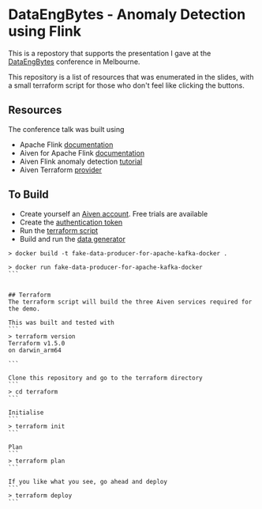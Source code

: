 # DataEngBytes - Anomaly Detection using Flink

This is a repostory that supports the presentation I gave at the [DataEngBytes](https://dataengconf.com.au/session/499225?apiUrl=https://sessionize.com/api/v2/2gv8oeqy/view/All) conference in Melbourne.

This repository is a list of resources that was enumerated in the slides, with a small terraform script for those who don't feel like clicking the buttons. 

## Resources
The conference talk was built using 
* Apache Flink [documentation](https://nightlies.apache.org/flink/flink-docs-stable/)
* Aiven for Apache Flink [documentation](https://docs.aiven.io/docs/products/flink)
* Aiven Flink anomaly detection [tutorial](https://docs.aiven.io/docs/tutorials/anomaly-detection)
* Aiven Terraform [provider](https://registry.terraform.io/providers/aiven/aiven/latest/docs) 

## To Build
* Create yourself an [Aiven account](https://console.aiven.io/signup?credit_code=debmelb-23). Free trials are available
* Create the [authentication token](https://console.aiven.io/signup?credit_code=debmelb-23) 
* Run the [terraform script](#terraform)
* Build and run the [data generator](https://console.aiven.io/signup?credit_code=debmelb-23)
````
> docker build -t fake-data-producer-for-apache-kafka-docker .

> docker run fake-data-producer-for-apache-kafka-docker
```


## Terraform
The terraform script will build the three Aiven services required for the demo. 

This was built and tested with
```
> terraform version
Terraform v1.5.0
on darwin_arm64

```

Clone this repository and go to the terraform directory
```
> cd terraform
```

Initialise 
```
> terraform init
```

Plan
```
> terraform plan
```

If you like what you see, go ahead and deploy
```
> terraform deploy
```
